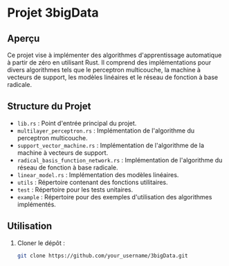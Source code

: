 # Projet 3bigData

## Aperçu

Ce projet vise à implémenter des algorithmes d'apprentissage automatique à partir de zéro en utilisant Rust. Il comprend des implémentations pour divers algorithmes tels que le perceptron multicouche, la machine à vecteurs de support, les modèles linéaires et le réseau de fonction à base radicale.

## Structure du Projet

- `lib.rs` : Point d'entrée principal du projet.
- `multilayer_perceptron.rs` : Implémentation de l'algorithme du perceptron multicouche.
- `support_vector_machine.rs` : Implémentation de l'algorithme de la machine à vecteurs de support.
- `radical_basis_function_network.rs` : Implémentation de l'algorithme du réseau de fonction à base radicale.
- `linear_model.rs` : Implémentation des modèles linéaires.
- `utils` : Répertoire contenant des fonctions utilitaires.
- `test` : Répertoire pour les tests unitaires.
- `example` : Répertoire pour des exemples d'utilisation des algorithmes implémentés.

## Utilisation

1. Cloner le dépôt :

   ```bash
   git clone https://github.com/your_username/3bigData.git
   ```
